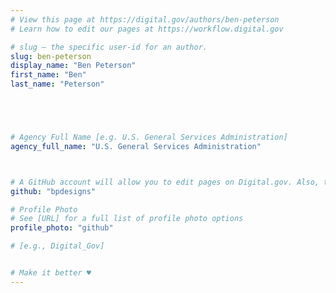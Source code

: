 ```yaml
---
# View this page at https://digital.gov/authors/ben-peterson
# Learn how to edit our pages at https://workflow.digital.gov

# slug — the specific user-id for an author.
slug: ben-peterson
display_name: "Ben Peterson"
first_name: "Ben"
last_name: "Peterson"





# Agency Full Name [e.g. U.S. General Services Administration]
agency_full_name: "U.S. General Services Administration"



# A GitHub account will allow you to edit pages on Digital.gov. Also, the image used in your GitHub account can be used to populate your digital.gov profile photo. Learn more about getting a Github account at [URL]
github: "bpdesigns"

# Profile Photo
# See [URL] for a full list of profile photo options
profile_photo: "github"

# [e.g., Digital_Gov]


# Make it better ♥
---
```

